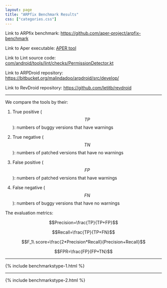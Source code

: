 ```yaml
---
layout: page
title: "ARPfix Benchmark Results"
css: ["categories.css"]
---
```


Link to ARPfix benchmark: <a href="https://github.com/aper-project/arpfix-benchmark" target="_blank">https://github.com/aper-project/arpfix-benchmark</a>

Link to Aper executable: <a href="/aper-tool">APER tool</a>

Link to Lint source code: <a href="https://android.googlesource.com/platform/tools/base/+/refs/heads/studio-main/lint/libs/lint-checks/src/main/java/com/android/tools/lint/checks/PermissionDetector.kt#458" target="_blank">com/android/tools/lint/checks/PermissionDetector.kt</a>

Link to ARPDroid repository: <a href="https://bitbucket.org/malindadoo/arpdroid/src/develop/" target="_blank">https://bitbucket.org/malindadoo/arpdroid/src/develop/</a>

Link to RevDroid repository: <a href="https://github.com/letitb/revdroid" target="_blank">https://github.com/letitb/revdroid</a>

---

We compare the tools by their:

1. True positive ($$TP$$): numbers of buggy versions that have warnings

2. True negative ($$TN$$): numbers of patched versions that have no warnings

3. False positive ($$FP$$): numbers of patched versions that have warnings

4. False negative ($$FN$$): numbers of buggy versions that have no warnings

The evaluation metrics:

$$Precision=\frac{TP}{TP+FP}$$

$$Recall=\frac{TP}{TP+FN}$$

$$F_1\ score=\frac{2*Precision*Recall}{Precision+Recall}$$

$$FPR=\frac{FP}{FP+TN}$$

-----

{% include benchmarkstype-1.html %}

-----

{% include benchmarkstype-2.html %}
